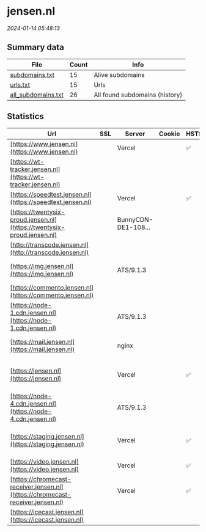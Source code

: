 # jensen.nl
*2024-01-14 05:48:13*
## Summary data
| File       | Count | Info |
|------------|-------|------|
|[subdomains.txt](/data/jensen.nl/subdomains.txt)|15|Alive subdomains|
|[urls.txt](/data/jensen.nl/urls.txt)|15|Urls|
|[all_subdomains.txt](/data/jensen.nl/all_subdomains.txt)|26|All found subdomains (history)|
## Statistics
| Url | SSL | Server | Cookie | HSTS | CSP | XFO | XXP | RP | Tech |Title |
|------------|-------|------|------|------|------|------|------|------|------|------|
|[https://www.jensen.nl](https://www.jensen.nl)| |Vercel| |:white_check_mark: | | | | :white_check_mark: |HSTS Vercel||
|[https://wt-tracker.jensen.nl](https://wt-tracker.jensen.nl)| || | | | | | :white_check_mark: |||
|[https://speedtest.jensen.nl](https://speedtest.jensen.nl)| |Vercel| |:white_check_mark: | | | | :white_check_mark: |HSTS Vercel|Jensen Speedtest|
|[https://twentysix-proud.jensen.nl](https://twentysix-proud.jensen.nl)| |BunnyCDN-DE1-108...| | | | | | :white_check_mark: |Bunny||
|[http://transcode.jensen.nl](http://transcode.jensen.nl)| || | | | | | :white_check_mark: |||
|[https://img.jensen.nl](https://img.jensen.nl)| |ATS/9.1.3| | | | | | :white_check_mark: |Apache Traffic Server:9.1.3||
|[https://commento.jensen.nl](https://commento.jensen.nl)| || | | | | | :white_check_mark: |||
|[https://node-1.cdn.jensen.nl](https://node-1.cdn.jensen.nl)| |ATS/9.1.3| | | | | | :white_check_mark: |Apache Traffic Server:9.1.3|Error|
|[https://mail.jensen.nl](https://mail.jensen.nl)| |nginx| | | | | | :white_check_mark: |Nginx|Web Server's Def...|
|[https://jensen.nl](https://jensen.nl)| |Vercel| |:white_check_mark: | | | | :white_check_mark: |Gatsby:5.11.0 HSTS React Vercel Webpack|Jensen - Het ech...|
|[https://node-4.cdn.jensen.nl](https://node-4.cdn.jensen.nl)| |ATS/9.1.3| | | | | | :white_check_mark: |Apache Traffic Server:9.1.3|Error|
|[https://staging.jensen.nl](https://staging.jensen.nl)| |Vercel| |:white_check_mark: | | | | :white_check_mark: |Gatsby:5.11.0 HSTS React Vercel Webpack|Jensen - Het ech...|
|[https://video.jensen.nl](https://video.jensen.nl)| |Vercel| |:white_check_mark: | | | | :white_check_mark: |HSTS Vercel|Inno Video|
|[https://chromecast-receiver.jensen.nl](https://chromecast-receiver.jensen.nl)| |Vercel| |:white_check_mark: | | | | :white_check_mark: |HSTS Vercel||
|[https://icecast.jensen.nl](https://icecast.jensen.nl)| || | | | | | :white_check_mark: |||